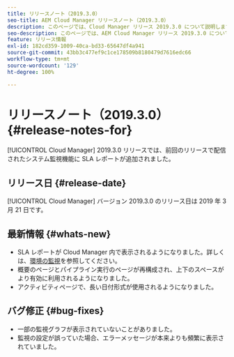 ```yaml
---
title: リリースノート（2019.3.0）
seo-title: AEM Cloud Manager リリースノート（2019.3.0）
description: このページでは、Cloud Manager リリース 2019.3.0 について説明します。
seo-description: このページでは、AEM Cloud Manager リリース 2019.3.0 について説明します。
feature: リリース情報
exl-id: 182cd359-1009-40ca-bd33-65647df4a941
source-git-commit: 43bb3c477ef9c1ce178509b8180479d7616edc66
workflow-type: tm+mt
source-wordcount: '129'
ht-degree: 100%

---
```


# リリースノート（2019.3.0） {#release-notes-for}

[!UICONTROL Cloud Manager] 2019.3.0 リリースでは、前回のリリースで配信されたシステム監視機能に SLA レポートが追加されました。

## リリース日 {#release-date}

[!UICONTROL Cloud Manager] バージョン 2019.3.0 のリリース日は 2019 年 3 月 21 日です。

## 最新情報 {#whats-new}

* SLA レポートが Cloud Manager 内で表示されるようになりました。詳しくは、[環境の監視](monitor-your-environments.md)を参照してください。
* 概要のページとパイプライン実行のページが再構成され、上下のスペースがより有効に利用されるようになりました。
* アクティビティページで、長い日付形式が使用されるようになりました。

## バグ修正 {#bug-fixes}

* 一部の監視グラフが表示されていないことがありました。
* 監視の設定が誤っていた場合、エラーメッセージが本来よりも頻繁に表示されていました。
